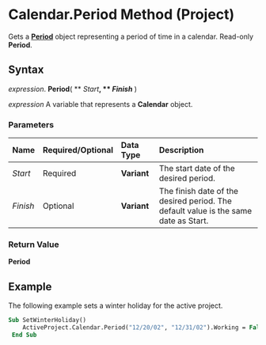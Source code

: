 
# Calendar.Period Method (Project)

Gets a  **[Period](84358c72-024f-e608-9424-8e9c6bad7259.md)** object representing a period of time in a calendar. Read-only **Period**.


## Syntax

 _expression_. **Period**( ** _Start_**, ** _Finish_** )

 _expression_ A variable that represents a **Calendar** object.


### Parameters



|**Name**|**Required/Optional**|**Data Type**|**Description**|
|:-----|:-----|:-----|:-----|
| _Start_|Required|**Variant**|The start date of the desired period.|
| _Finish_|Optional|**Variant**| The finish date of the desired period. The default value is the same date as Start.|

### Return Value

 **Period**


## Example

The following example sets a winter holiday for the active project.


```vb
Sub SetWinterHoliday() 
    ActiveProject.Calendar.Period("12/20/02", "12/31/02").Working = False 
 End Sub
```

